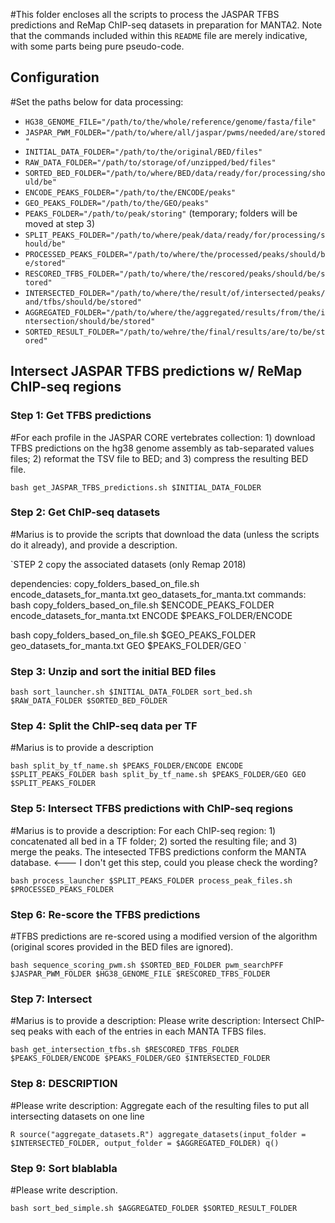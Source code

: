 #This folder encloses all the scripts to process the JASPAR TFBS predictions and ReMap ChIP-seq datasets in preparation for MANTA2. Note that the commands included within this `README` file are merely indicative, with some parts being pure pseudo-code.

## Configuration
#Set the paths below for data processing:

* `HG38_GENOME_FILE="/path/to/the/whole/reference/genome/fasta/file"`
* `JASPAR_PWM_FOLDER="/path/to/where/all/jaspar/pwms/needed/are/stored"`
* `INITIAL_DATA_FOLDER="/path/to/the/original/BED/files"`
* `RAW_DATA_FOLDER="/path/to/storage/of/unzipped/bed/files"`
* `SORTED_BED_FOLDER="/path/to/where/BED/data/ready/for/processing/should/be"`
* `ENCODE_PEAKS_FOLDER="/path/to/the/ENCODE/peaks"`
* `GEO_PEAKS_FOLDER="/path/to/the/GEO/peaks"`
* `PEAKS_FOLDER="/path/to/peak/storing"` (temporary; folders will be moved at step 3)
* `SPLIT_PEAKS_FOLDER="/path/to/where/peak/data/ready/for/processing/should/be"`
* `PROCESSED_PEAKS_FOLDER="/path/to/where/the/processed/peaks/should/be/stored"`
* `RESCORED_TFBS_FOLDER="/path/to/where/the/rescored/peaks/should/be/stored"`
* `INTERSECTED_FOLDER="/path/to/where/the/result/of/intersected/peaks/and/tfbs/should/be/stored"`
* `AGGREGATED_FOLDER="/path/to/where/the/aggregated/results/from/the/intersection/should/be/stored"`
* `SORTED_RESULT_FOLDER="/path/to/wehre/the/final/results/are/to/be/stored"`

## Intersect JASPAR TFBS predictions w/ ReMap ChIP-seq regions

### Step 1: Get TFBS predictions
#For each profile in the JASPAR CORE vertebrates collection: 1) download TFBS predictions on the hg38 genome assembly as tab-separated values files; 2) reformat the TSV file to BED; and 3) compress the resulting BED file.

`bash get_JASPAR_TFBS_predictions.sh $INITIAL_DATA_FOLDER`

### Step 2: Get ChIP-seq datasets
#Marius is to provide the scripts that download the data (unless the scripts do it already), and provide a description.

`STEP 2
copy the associated datasets (only Remap 2018) 

dependencies: copy_folders_based_on_file.sh
              encode_datasets_for_manta.txt
              geo_datasets_for_manta.txt
commands:
bash copy_folders_based_on_file.sh $ENCODE_PEAKS_FOLDER encode_datasets_for_manta.txt ENCODE $PEAKS_FOLDER/ENCODE

bash copy_folders_based_on_file.sh $GEO_PEAKS_FOLDER geo_datasets_for_manta.txt GEO $PEAKS_FOLDER/GEO
`
### Step 3: Unzip and sort the initial BED files

`bash sort_launcher.sh $INITIAL_DATA_FOLDER sort_bed.sh $RAW_DATA_FOLDER $SORTED_BED_FOLDER`

### Step 4: Split the ChIP-seq data per TF
#Marius is to provide a description

`bash split_by_tf_name.sh $PEAKS_FOLDER/ENCODE ENCODE $SPLIT_PEAKS_FOLDER
bash split_by_tf_name.sh $PEAKS_FOLDER/GEO GEO $SPLIT_PEAKS_FOLDER`

### Step 5: Intersect TFBS predictions with ChIP-seq regions
#Marius is to provide a description: For each ChIP-seq region: 1) concatenated all bed in a TF folder; 2) sorted the resulting file; and 3) merge the peaks. The intesected TFBS predictions conform the MANTA database. <--- I don't get this step, could you please check the wording?

`bash process_launcher $SPLIT_PEAKS_FOLDER process_peak_files.sh $PROCESSED_PEAKS_FOLDER`

### Step 6: Re-score the TFBS predictions
#TFBS predictions are re-scored using a modified version of the algorithm (original scores provided in the BED files are ignored).

`bash sequence_scoring_pwm.sh $SORTED_BED_FOLDER pwm_searchPFF $JASPAR_PWM_FOLDER $HG38_GENOME_FILE $RESCORED_TFBS_FOLDER`

### Step 7: Intersect
#Marius is to provide a description: Please write description: Intersect ChIP-seq peaks with each of the entries in each MANTA TFBS files. 

`bash get_intersection_tfbs.sh $RESCORED_TFBS_FOLDER $PEAKS_FOLDER/ENCODE $PEAKS_FOLDER/GEO $INTERSECTED_FOLDER`

### Step 8: DESCRIPTION
#Please write description: Aggregate each of the resulting files to put all intersecting datasets on one line

`R
source("aggregate_datasets.R")
aggregate_datasets(input_folder = $INTERSECTED_FOLDER, output_folder = $AGGREGATED_FOLDER)
q()`

### Step 9: Sort blablabla
#Please write description.

`bash sort_bed_simple.sh $AGGREGATED_FOLDER $SORTED_RESULT_FOLDER`
